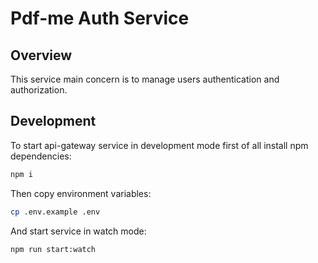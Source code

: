# Pdf-me Auth Service

## Overview

This service main concern is to manage users authentication and authorization.

## Development

To start api-gateway service in development mode first of all install npm dependencies:

```bash
npm i
```

Then copy environment variables:

```bash
cp .env.example .env
```

And start service in watch mode:

```bash
npm run start:watch
```
